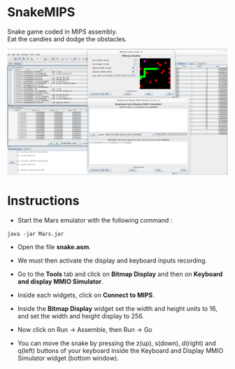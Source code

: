 # SnakeMIPS

<p>
Snake game coded in MIPS assembly.<br/>
Eat the candies and dodge the obstacles.
<p/>

<p align="center">
<img alt="snake" src="imgs/snake.png" width="800px"/>
<p/>

# Instructions

- Start the Mars emulator with the following command :

```
java -jar Mars.jar
```

- Open the file **snake.asm**.

- We must then activate the display and keyboard inputs recording.

- Go to the **Tools** tab and click on **Bitmap Display** and then on **Keyboard and display MMIO Simulator**.

- Inside each widgets, click on **Connect to MIPS**.

- Inside the **Bitmap Display** widget set the width and height units to 16, and set the width and height display to 256.

- Now click on Run -> Assemble, then Run -> Go

- You can move the snake by pressing the z(up), s(down), d(right) and q(left) buttons of your keyboard inside the Keyboard and Display MMIO Simulator widget (bottom window).
